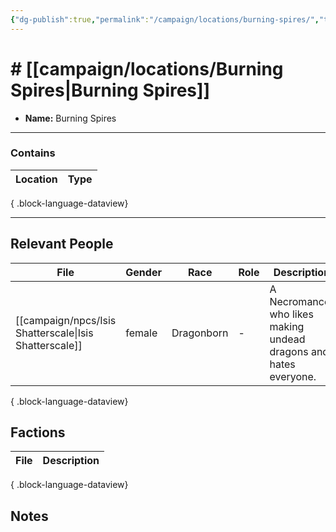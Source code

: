 ```yaml
---
{"dg-publish":true,"permalink":"/campaign/locations/burning-spires/","tags":["location"],"created":"2025-10-29T12:27:02.886-07:00","updated":"2025-10-29T13:47:07.093-07:00"}
---
```


# # [[campaign/locations/Burning Spires\|Burning Spires]]
<p><span><ul>
<li dir="auto"><strong>Name:</strong> Burning Spires</li>
</ul></span></p>

---

### Contains
| Location | Type |
| -------- | ---- |

{ .block-language-dataview}

---

## Relevant People
| File                                                      | Gender | Race       | Role | Description                                                       |
| --------------------------------------------------------- | ------ | ---------- | ---- | ----------------------------------------------------------------- |
| [[campaign/npcs/Isis Shatterscale\|Isis Shatterscale]] | female | Dragonborn | \-   | A Necromancer who likes making undead dragons and hates everyone. |

{ .block-language-dataview}

## Factions
| File | Description |
| ---- | ----------- |

{ .block-language-dataview}

## Notes
